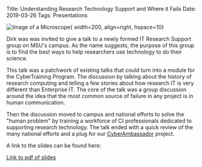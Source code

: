 Title: Understanding Research Technology Support and Where it Fails
Date: 2019-03-26
Tags: Presentations

![Image of a Microscope](//colbrydi.github.io/cyberambassadors/images/Microscope.png){ width=200, align=right, hspace=10}

Dirk was was invited to give a talk to a newly formed IT Research Support group on MSU's campus.  As the name suggests, the purpose of this group is to find the best ways to help researchers use technology to do their science.  

This talk was a patchwork of existing talks that could turn into a module for the CyberTraining Program.  The discussion by talking about the history of research computing  and  telling a few stories about how research IT is very different than Enterprise IT.  The core of the talk was a group discussion around the idea that the  most common source of failure in any project is in human communication.

Then the discussion moved to campus and national efforts to solve the "human problem" by training a workforce of CI professionals dedicated to supporting research technology.  The talk ended with a quick review of the many national efforts and a plug for our [CyberAmbassador](https://colbrydi.github.io/cyberambassadors/) project.

A link to the slides can be found here:

[Link to pdf of slides](//colbrydi.github.io/cyberambassadors/images/20190326_IT_Research_support_Talk.pdf)
